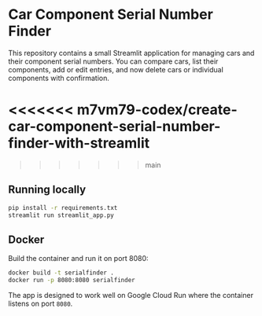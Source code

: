 # Car Component Serial Number Finder

This repository contains a small Streamlit application for managing cars and their component serial numbers.
You can compare cars, list their components, add or edit entries, and now delete cars or individual components with confirmation.

<<<<<<< m7vm79-codex/create-car-component-serial-number-finder-with-streamlit
=======

>>>>>>> main
## Running locally

```bash
pip install -r requirements.txt
streamlit run streamlit_app.py
```

## Docker

Build the container and run it on port 8080:

```bash
docker build -t serialfinder .
docker run -p 8080:8080 serialfinder
```

The app is designed to work well on Google Cloud Run where the container listens on port `8080`.
